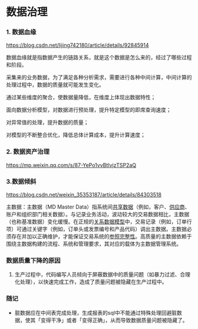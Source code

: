 # 数据治理



### 1. 数据血缘

https://blog.csdn.net/lijing742180/article/details/92845914

数据血缘就是指数据产生的链路关系，就是这个数据是怎么来的，经过了哪些过程和阶段。

采集来的业务数据，为了满足各种分析需求，需要进行各种中间计算，中间计算的处理过程中，数据的质量就可能发生变化。

通过某些维度的聚合，使数据量降低，在维度上体现出数据特性；

面向数据分析模型，对数据进行预处理，提升特定模型的即席查询速度；

对异常值的处理，提升数据的质量；

对模型的不断整合优化，降低总体计算成本，提升计算速度；

### 2. 数据资产治理

https://mp.weixin.qq.com/s/87-YePo1vvBtIvjzTSP2aQ



### 3.数据倾斜

https://blog.csdn.net/weixin_35353187/article/details/84303518



主数据：主数据（MD Master Data）指系统间[共享数据](https://baike.baidu.com/item/共享数据/19845680)（例如，客户、[供应商](https://baike.baidu.com/item/供应商/8431806)、账户和组织部门相关数据）。与记录业务活动，波动较大的交易数据相比，主数据（也称基准数据）变化缓慢。在正规的[关系数据模型](https://baike.baidu.com/item/关系数据模型/9330546)中，交易记录（例如，订单行项）可通过关键字（例如，订单头或发票编号和产品代码）调出主数据。主数据必须存在并加以正确维护，才能保证交易系统的[参照完整性](https://baike.baidu.com/item/参照完整性/1230891)。高质量的主数据依赖于围绕主数据构建的流程、系统和管理要求，其对应的载体为主数据管理系统。


### 数据质量下降的原因
1. 生产过程中，代码编写人员倾向于屏蔽数据中的质量问题（如暴力过滤、合理化处理），以快速完成工作，造成了质量问题被隐藏在生产过程中。


### 随记
- 脏数据应在中间表完成处理，生成报表的sql中不能通过特殊处理回避脏数据，使其「变得干净」或者「变得正确」，从而导致数据质量问题被隐藏了。
